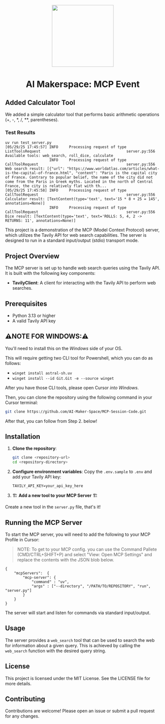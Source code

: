 <p align = "center" draggable=”false” ><img src="https://github.com/AI-Maker-Space/LLM-Dev-101/assets/37101144/d1343317-fa2f-41e1-8af1-1dbb18399719" 
     width="200px"
     height="auto"/>
</p>

## <h1 align="center" id="heading">AI Makerspace: MCP Event</h1>

## Added Calculator Tool

We added a simple calculator tool that performs basic arithmetic operations (+, -, *, /, **, parentheses).

### Test Results
```
uv run test_server.py
[05/29/25 17:45:57] INFO     Processing request of type ListToolsRequest                                       server.py:556
Available tools: web_search, roll_dice, calculate
                    INFO     Processing request of type CallToolRequest                                        server.py:556
Web search result: [{"url": "https://www.worldatlas.com/articles/what-is-the-capital-of-france.html", "content": "Paris is the capital city of France. Contrary to popular belief, the name of the city did not come from the Paris in Greek myths. Located in the north of Central France, the city is relatively flat with th...
[05/29/25 17:45:58] INFO     Processing request of type CallToolRequest                                        server.py:556
Calculator result: [TextContent(type='text', text='15 * 8 + 25 = 145', annotations=None)]
                    INFO     Processing request of type CallToolRequest                                        server.py:556
Dice result: [TextContent(type='text', text='ROLLS: 5, 4, 2 -> RETURNS: 11', annotations=None)]
```


This project is a demonstration of the MCP (Model Context Protocol) server, which utilizes the Tavily API for web search capabilities. The server is designed to run in a standard input/output (stdio) transport mode.

## Project Overview

The MCP server is set up to handle web search queries using the Tavily API. It is built with the following key components:

- **TavilyClient**: A client for interacting with the Tavily API to perform web searches.

## Prerequisites

- Python 3.13 or higher
- A valid Tavily API key

## ⚠️NOTE FOR WINDOWS:⚠️

You'll need to install this on the *Windows* side of your OS. 

This will require getting two CLI tool for Powershell, which you can do as follows:

- `winget install astral-sh.uv`
- `winget install --id Git.Git -e --source winget`

After you have those CLI tools, please open Cursor *into Windows*.

Then, you can clone the repository using the following command in your Cursor terminal:

```bash
git clone https://github.com/AI-Maker-Space/MCP-Session-Code.git
```

After that, you can follow from Step 2. below!

## Installation

1. **Clone the repository**:
   ```bash
   git clone <repository-url>
   cd <repository-directory>
   ```

2. **Configure environment variables**:
Copy the `.env.sample` to `.env` and add your Tavily API key:
   ```
   TAVILY_API_KEY=your_api_key_here
   ```

3. 🏗️ **Add a new tool to your MCP Server** 🏗️

Create a new tool in the `server.py` file, that's it!

## Running the MCP Server

To start the MCP server, you will need to add the following to your MCP Profile in Cursor:

> NOTE: To get to your MCP config. you can use the Command Pallete (CMD/CTRL+SHIFT+P) and select "View: Open MCP Settings" and replace the contents with the JSON blob below.

```
{
    "mcpServers":  {
        "mcp-server": {
            "command" : "uv",
            "args" : ["--directory", "/PATH/TO/REPOSITORY", "run", "server.py"]
        }
    }
}
```

The server will start and listen for commands via standard input/output.

## Usage

The server provides a `web_search` tool that can be used to search the web for information about a given query. This is achieved by calling the `web_search` function with the desired query string.

## License

This project is licensed under the MIT License. See the LICENSE file for more details.

## Contributing

Contributions are welcome! Please open an issue or submit a pull request for any changes.



